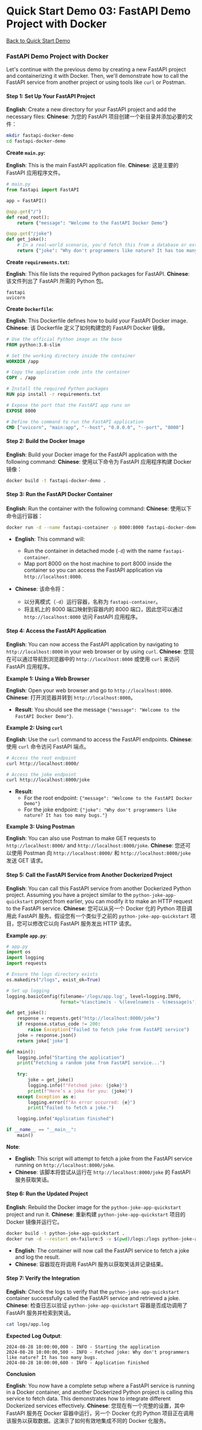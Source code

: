 # Quick Start Demo 03: FastAPI Demo Project with Docker

[Back to Quick Start Demo](https://github.com/uwspstar/20-Day-Challenge-List/blob/main/Docker/Quick%20Start%20Demo.md)

### FastAPI Demo Project with Docker

Let's continue with the previous demo by creating a new FastAPI project and containerizing it with Docker. Then, we'll demonstrate how to call the FastAPI service from another project or using tools like `curl` or Postman.

#### Step 1: Set Up Your FastAPI Project

**English**: Create a new directory for your FastAPI project and add the necessary files:
**Chinese**: 为您的 FastAPI 项目创建一个新目录并添加必要的文件：

```bash
mkdir fastapi-docker-demo
cd fastapi-docker-demo
```

**Create `main.py`:**

**English**: This is the main FastAPI application file.
**Chinese**: 这是主要的 FastAPI 应用程序文件。

```python
# main.py
from fastapi import FastAPI

app = FastAPI()

@app.get("/")
def read_root():
    return {"message": "Welcome to the FastAPI Docker Demo"}

@app.get("/joke")
def get_joke():
    # In a real-world scenario, you'd fetch this from a database or external API.
    return {"joke": "Why don't programmers like nature? It has too many bugs."}
```

**Create `requirements.txt`:**

**English**: This file lists the required Python packages for FastAPI.
**Chinese**: 该文件列出了 FastAPI 所需的 Python 包。

```
fastapi
uvicorn
```

**Create `Dockerfile`:**

**English**: This Dockerfile defines how to build your FastAPI Docker image.
**Chinese**: 该 Dockerfile 定义了如何构建您的 FastAPI Docker 镜像。

```dockerfile
# Use the official Python image as the base
FROM python:3.8-slim

# Set the working directory inside the container
WORKDIR /app

# Copy the application code into the container
COPY . /app

# Install the required Python packages
RUN pip install -r requirements.txt

# Expose the port that the FastAPI app runs on
EXPOSE 8000

# Define the command to run the FastAPI application
CMD ["uvicorn", "main:app", "--host", "0.0.0.0", "--port", "8000"]
```

#### Step 2: Build the Docker Image

**English**: Build your Docker image for the FastAPI application with the following command:
**Chinese**: 使用以下命令为 FastAPI 应用程序构建 Docker 镜像：

```bash
docker build -t fastapi-docker-demo .
```

#### Step 3: Run the FastAPI Docker Container

**English**: Run the container with the following command:
**Chinese**: 使用以下命令运行容器：

```bash
docker run -d --name fastapi-container -p 8000:8000 fastapi-docker-demo
```

- **English**: This command will:
  - Run the container in detached mode (`-d`) with the name `fastapi-container`.
  - Map port 8000 on the host machine to port 8000 inside the container so you can access the FastAPI application via `http://localhost:8000`.
  
- **Chinese**: 该命令将：
  - 以分离模式（`-d`）运行容器，名称为 `fastapi-container`。
  - 将主机上的 8000 端口映射到容器内的 8000 端口，因此您可以通过 `http://localhost:8000` 访问 FastAPI 应用程序。

#### Step 4: Access the FastAPI Application

**English**: You can now access the FastAPI application by navigating to `http://localhost:8000` in your web browser or by using `curl`.
**Chinese**: 您现在可以通过导航到浏览器中的 `http://localhost:8000` 或使用 `curl` 来访问 FastAPI 应用程序。

**Example 1: Using a Web Browser**

**English**: Open your web browser and go to `http://localhost:8000`.
**Chinese**: 打开浏览器并转到 `http://localhost:8000`。

- **Result**: You should see the message `{"message": "Welcome to the FastAPI Docker Demo"}`.

**Example 2: Using `curl`**

**English**: Use the `curl` command to access the FastAPI endpoints.
**Chinese**: 使用 `curl` 命令访问 FastAPI 端点。

```bash
# Access the root endpoint
curl http://localhost:8000/

# Access the joke endpoint
curl http://localhost:8000/joke
```

- **Result**:
  - For the root endpoint: `{"message": "Welcome to the FastAPI Docker Demo"}`
  - For the joke endpoint: `{"joke": "Why don't programmers like nature? It has too many bugs."}`

**Example 3: Using Postman**

**English**: You can also use Postman to make GET requests to `http://localhost:8000/` and `http://localhost:8000/joke`.
**Chinese**: 您还可以使用 Postman 向 `http://localhost:8000/` 和 `http://localhost:8000/joke` 发送 GET 请求。

#### Step 5: Call the FastAPI Service from Another Dockerized Project

**English**: You can call this FastAPI service from another Dockerized Python project. Assuming you have a project similar to the `python-joke-app-quickstart` project from earlier, you can modify it to make an HTTP request to the FastAPI service.
**Chinese**: 您可以从另一个 Docker 化的 Python 项目调用此 FastAPI 服务。假设您有一个类似于之前的 `python-joke-app-quickstart` 项目，您可以修改它以向 FastAPI 服务发出 HTTP 请求。

**Example `app.py`**:

```python
# app.py
import os
import logging
import requests

# Ensure the logs directory exists
os.makedirs("/logs", exist_ok=True)

# Set up logging
logging.basicConfig(filename='/logs/app.log', level=logging.INFO,
                    format='%(asctime)s - %(levelname)s - %(message)s')

def get_joke():
    response = requests.get("http://localhost:8000/joke")
    if response.status_code != 200:
        raise Exception("Failed to fetch joke from FastAPI service")
    joke = response.json()
    return joke['joke']

def main():
    logging.info("Starting the application")
    print("Fetching a random joke from FastAPI service...")
    
    try:
        joke = get_joke()
        logging.info(f"Fetched joke: {joke}")
        print(f"Here’s a joke for you: {joke}")
    except Exception as e:
        logging.error(f"An error occurred: {e}")
        print("Failed to fetch a joke.")

    logging.info("Application finished")

if __name__ == "__main__":
    main()
```

**Note**:
- **English**: This script will attempt to fetch a joke from the FastAPI service running on `http://localhost:8000/joke`.
- **Chinese**: 该脚本将尝试从运行在 `http://localhost:8000/joke` 的 FastAPI 服务获取笑话。

#### Step 6: Run the Updated Project

**English**: Rebuild the Docker image for the `python-joke-app-quickstart` project and run it.
**Chinese**: 重新构建 `python-joke-app-quickstart` 项目的 Docker 镜像并运行它。

```bash
docker build -t python-joke-app-quickstart .
docker run -d --restart on-failure:5 -v $(pwd)/logs:/logs python-joke-app-quickstart
```

- **English**: The container will now call the FastAPI service to fetch a joke and log the result.
- **Chinese**: 容器现在将调用 FastAPI 服务以获取笑话并记录结果。

#### Step 7: Verify the Integration

**English**: Check the logs to verify that the `python-joke-app-quickstart` container successfully called the FastAPI service and retrieved a joke.
**Chinese**: 检查日志以验证 `python-joke-app-quickstart` 容器是否成功调用了 FastAPI 服务并检索到笑话。

```bash
cat logs/app.log
```

**Expected Log Output**:
```
2024-08-28 10:00:00,000 - INFO - Starting the application
2024-08-28 10:00:00,500 - INFO - Fetched joke: Why don't programmers like nature? It has too many bugs.
2024-08-28 10:00:00,600 - INFO - Application finished
```

**Conclusion**

**English**: You now have a complete setup where a FastAPI service is running in a Docker container, and another Dockerized Python project is calling this service to fetch data. This demonstrates how to integrate different Dockerized services effectively.
**Chinese**: 您现在有一个完整的设置，其中 FastAPI 服务在 Docker 容器中运行，另一个 Docker 化的 Python 项目正在调用该服务以获取数据。这演示了如何有效地集成不同的 Docker 化服务。
